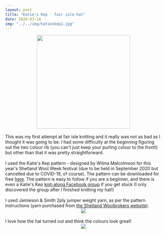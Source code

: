```yaml
---
layout: post
title: "Katie's Kep - fair isle hat"
date: 2020-03-14
img: "../../img/katieskep1.jpg"
---
```

<div style="text-align: center"><img src="../../../img/katieskep1.jpg" width="300"></div>
<br>
This was my first attempt at fair isle knitting and it really was not as bad as I thought it was going to be. I had some difficulty at the beginning figuring out the two colour rib (you can't just keep your purling colour to the front!) but other than that it was pretty straightforward.
<br>
<br>
I used the Katie's Kep pattern - designed by Wilma Malcolmson for this year's Shetland Wool Week festival (due to be held in September 2020 but cancelled due to COVID-19, of course). The pattern can be downloaded for free <a href="https://www.shetlandwoolweek.com/free-knitting-pattern/" target="_blank">here</a>. The pattern is easy to follow if you are a beginner, and there is even a Katie's Kep <a href="https://www.facebook.com/groups/swwkal/" target="_blank">knit-along Facebook group</a> if you get stuck (I only discovered the group after I finished knitting my hat!)
<br>
<br>
I used Jamieson & Smith 2ply jumper weight yarn, as per the pattern instructions (yarn purchased from <a href="https://www.shetlandwoolbrokers.co.uk/" target="_blank">the Shetland Woolbrokers website</a>).
<div style="text-align: center"><img src="../../../img/katieskep2.jpg" class="responsive"></div>
<br>
I love how the hat turned out and think the colours look great!
<br>
<div style="text-align: center"><img src="../../../img/katieskep3.jpg" class="responsive"></div>
